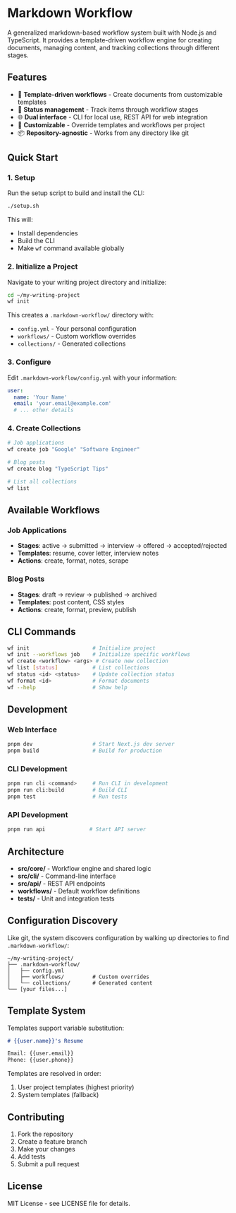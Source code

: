 # Markdown Workflow

A generalized markdown-based workflow system built with Node.js and TypeScript. It provides a template-driven workflow engine for creating documents, managing content, and tracking collections through different stages.

## Features

- 📝 **Template-driven workflows** - Create documents from customizable templates
- 🔄 **Status management** - Track items through workflow stages
- 🌐 **Dual interface** - CLI for local use, REST API for web integration
- 🎨 **Customizable** - Override templates and workflows per project
- 📦 **Repository-agnostic** - Works from any directory like git

## Quick Start

### 1. Setup

Run the setup script to build and install the CLI:

```bash
./setup.sh
```

This will:

- Install dependencies
- Build the CLI
- Make `wf` command available globally

### 2. Initialize a Project

Navigate to your writing project directory and initialize:

```bash
cd ~/my-writing-project
wf init
```

This creates a `.markdown-workflow/` directory with:

- `config.yml` - Your personal configuration
- `workflows/` - Custom workflow overrides
- `collections/` - Generated collections

### 3. Configure

Edit `.markdown-workflow/config.yml` with your information:

```yaml
user:
  name: 'Your Name'
  email: 'your.email@example.com'
  # ... other details
```

### 4. Create Collections

```bash
# Job applications
wf create job "Google" "Software Engineer"

# Blog posts
wf create blog "TypeScript Tips"

# List all collections
wf list
```

## Available Workflows

### Job Applications

- **Stages**: active → submitted → interview → offered → accepted/rejected
- **Templates**: resume, cover letter, interview notes
- **Actions**: create, format, notes, scrape

### Blog Posts

- **Stages**: draft → review → published → archived
- **Templates**: post content, CSS styles
- **Actions**: create, format, preview, publish

## CLI Commands

```bash
wf init                    # Initialize project
wf init --workflows job    # Initialize specific workflows
wf create <workflow> <args> # Create new collection
wf list [status]           # List collections
wf status <id> <status>    # Update collection status
wf format <id>             # Format documents
wf --help                  # Show help
```

## Development

### Web Interface

```bash
pnpm dev                   # Start Next.js dev server
pnpm build                 # Build for production
```

### CLI Development

```bash
pnpm run cli <command>     # Run CLI in development
pnpm run cli:build         # Build CLI
pnpm test                  # Run tests
```

### API Development

```bash
pnpm run api              # Start API server
```

## Architecture

- **src/core/** - Workflow engine and shared logic
- **src/cli/** - Command-line interface
- **src/api/** - REST API endpoints
- **workflows/** - Default workflow definitions
- **tests/** - Unit and integration tests

## Configuration Discovery

Like git, the system discovers configuration by walking up directories to find `.markdown-workflow/`:

```
~/my-writing-project/
├── .markdown-workflow/
│   ├── config.yml
│   ├── workflows/         # Custom overrides
│   └── collections/       # Generated content
└── [your files...]
```

## Template System

Templates support variable substitution:

```markdown
# {{user.name}}'s Resume

Email: {{user.email}}
Phone: {{user.phone}}
```

Templates are resolved in order:

1. User project templates (highest priority)
2. System templates (fallback)

## Contributing

1. Fork the repository
2. Create a feature branch
3. Make your changes
4. Add tests
5. Submit a pull request

## License

MIT License - see LICENSE file for details.
